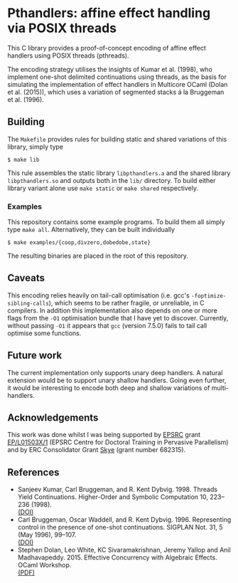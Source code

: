 # Pthandlers: affine effect handling via POSIX threads

This C library provides a proof-of-concept encoding of affine effect
handlers using POSIX threads (pthreads).

The encoding strategy utilises the insights of Kumar et al. (1998),
who implement one-shot delimited continuations using threads, as the
basis for simulating the implementation of effect handlers in
Multicore OCaml (Dolan et al. (2015)), which uses a variation of
segmented stacks á la Bruggeman et al. (1996).

## Building

The `Makefile` provides rules for building static and shared
variations of this library, simply type

```shell
$ make lib
```

This rule assembles the static library `libpthandlers.a` and the
shared library `libpthandlers.so` and outputs both in the `lib/`
directory. To build either library variant alone use `make static` or
`make shared` respectively.

### Examples

This repository contains some example programs. To build them all
simply type `make all`. Alternatively, they can be built individually

```shell
$ make examples/{coop,divzero,dobedobe,state}
```

The resulting binaries are placed in the root of this repository.

## Caveats

This encoding relies heavily on tail-call optimisation (i.e. gcc's
`-foptimize-sibling-calls`), which seems to be rather fragile, or
unreliable, in C compilers. In addition this implementation also
depends on one or more flags from the `-O1` optimisation bundle that I
have yet to discover. Currently, without passing `-O1` it appears that
`gcc` (version 7.5.0) fails to tail call optimise some functions.

## Future work

The current implementation only supports unary deep handlers. A
natural extension would be to support unary shallow handlers. Going
even further, it would be interesting to encode both deep and shallow
variations of multi-handlers.

## Acknowledgements

This work was done whilst I was being supported by
[EPSRC](https://www.epsrc.ac.uk/) grant
[EP/L01503X/1](http://pervasiveparallelism.inf.ed.ac.uk) (EPSRC Centre
for Doctoral Training in Pervasive Parallelism) and by ERC
Consolidator Grant
[Skye](https://homepages.inf.ed.ac.uk/jcheney/group/skye.html) (grant
number 682315).

## References

* Sanjeev Kumar, Carl Bruggeman, and R. Kent Dybvig. 1998. Threads Yield Continuations. Higher-Order and Symbolic Computation 10, 223–236 (1998).  
  [(DOI)](https://doi.org/10.1023/A:1007782300874)
* Carl Bruggeman, Oscar Waddell, and R. Kent Dybvig. 1996. Representing control in the presence of one-shot continuations. SIGPLAN Not. 31, 5 (May 1996), 99–107.  
  [(DOI)](https://doi.org/10.1145/249069.231395)
* Stephen Dolan, Leo White, KC Sivaramakrishnan, Jeremy Yallop and Anil Madhavapeddy. 2015. Effective Concurrency with Algebraic Effects. OCaml Workshop.  
  [(PDF)](https://kcsrk.info/papers/effects_ocaml15.pdf)
